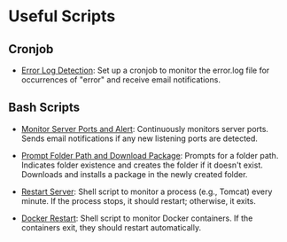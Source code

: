 # Useful Scripts

## Cronjob

- [Error Log Detection](bash-script/error-log-monitoring.md): Set up a cronjob to monitor the error.log file for occurrences of "error" and receive email notifications.

## Bash Scripts

- [Monitor Server Ports and Alert](bash-script/monitor-server-ports-and-notify.sh): Continuously monitors server ports. Sends email notifications if any new listening ports are detected.

- [Prompt Folder Path and Download Package](bash-script/prompt-folder-path-and-download-package.sh): Prompts for a folder path. Indicates folder existence and creates the folder if it doesn't exist. Downloads and installs a package in the newly created folder.

- [Restart Server](bash-script/restart-server.sh): Shell script to monitor a process (e.g., Tomcat) every minute. If the process stops, it should restart; otherwise, it exits.

- [Docker Restart](bash-script/docker-container-restart.sh): Shell script to monitor Docker containers. If the containers exit, they should restart automatically.
